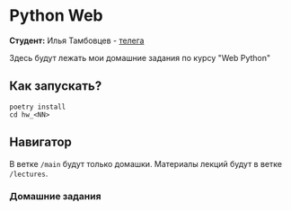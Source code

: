 # Python Web
**Студент:** Илья Тамбовцев - [телега](https://t.me/ilchos)

Здесь будут лежать мои домашние задания по курсу "Web Python"

## Как запускать?
```
poetry install
cd hw_<NN>
```

## Навигатор
В ветке `/main` будут только домашки. Материалы лекций будут в ветке `/lectures`.

### Домашние задания
